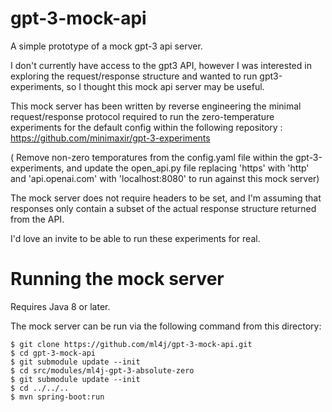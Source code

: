 # gpt-3-mock-api

A simple prototype of a mock gpt-3 api server.

I don't currently have access to the gpt3 API, however I was interested in exploring the request/response structure and wanted to run gpt3-experiments,
so I thought this mock api server may be useful.

This mock server has been written by reverse engineering the minimal request/response protocol required to run the zero-temperature experiments for the default config within the following repository :   https://github.com/minimaxir/gpt-3-experiments

( Remove non-zero temporatures from the config.yaml file within the gpt-3-experiments,  and update the open_api.py file replacing 'https' with 'http' and 'api.openai.com' with 'localhost:8080' to run against this mock server)

The mock server does not require headers to be set, and I'm assuming that responses only contain a subset of the actual response structure returned from the API.

I'd love an invite to be able to run these experiments for real.

# Running the mock server

Requires Java 8 or later.

The mock server can be run via the following command from this directory:

```
$ git clone https://github.com/ml4j/gpt-3-mock-api.git
$ cd gpt-3-mock-api
$ git submodule update --init
$ cd src/modules/ml4j-gpt-3-absolute-zero
$ git submodule update --init
$ cd ../../..
$ mvn spring-boot:run
